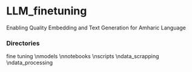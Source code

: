 # LLM_finetuning

Enabling Quality Embedding and Text Generation for Amharic Language

<h3>Directories</h3> 
fine tuning
\nmodels
\nnotebooks
\nscripts
\ndata_scrapping
\ndata_processing
